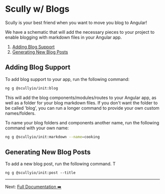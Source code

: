 # Scully w/ Blogs

Scully is your best friend when you want to move you blog to Angular!

We have a schematic that will add the necessary pieces to your project to enable blogging with markdown files in your
Angular app.

1. [Adding Blog Support](#adding-blog-support)
2. [Generating New Blog Posts](#generating-new-blog-posts) 

## Adding Blog Support

To add blog support to your app, run the following command:

```bash
ng g @scullyio/init:blog
```

This will add the blog components/modules/routes to your Angular app, as well as a folder for your blog markdown files. 
If you don't want the folder to be called 'blog', you can run a longer command to provide your own custom names/folders. 

To name your blog folders and components another name, run the following command with your own name:

```bash
ng g @scullyio/init:markdown --name=cooking
```

## Generating New Blog Posts

To add a new blog post, run the following command. T

```
ng g @scullyio/init:post --title
```

---
Next: [Full Documentation ➡️](scully.md)